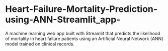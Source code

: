 # Heart-Failure-Mortality-Prediction-using-ANN-Streamlit_app-
A machine learning web app built with Streamlit that predicts the likelihood of mortality in heart failure patients using an Artificial Neural Network (ANN) model trained on clinical records.
